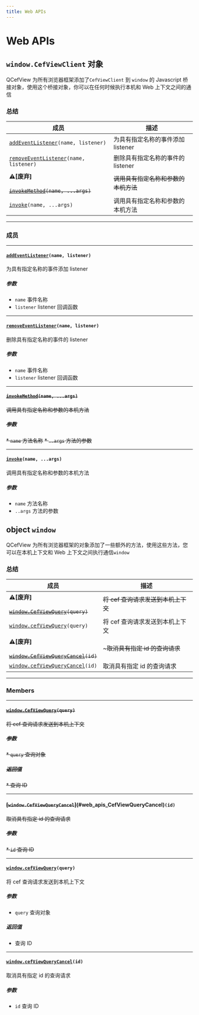 ```yaml
---
title: Web APIs
---
```


# Web APIs

## `window.CefViewClient` 对象
QCefView 为所有浏览器框架添加了`CefViewClient` 到 `window` 的 Javascript 桥接对象，使用这个桥接对象，你可以在任何时候执行本机和 Web 上下文之间的通信

### 总结
 成员                                                         | 描述                              
 ------------------------------------------------------------ | --------------------------------- 
 [`addEventListener`](#web_apis_addEventListener)`(name, listener)` | 为具有指定名称的事件添加 listener  
 [`removeEventListener`](#web_apis_removeEventListener)`(name, listener)` | 删除具有指定名称的事件的 listener  
**⚠[废弃]**<br></br>~~[`invokeMethod`](#web_apis_invokeMethod)`(name, ...args)`~~ | ~~调用具有指定名称和参数的本机方法~~  
 [`invoke`](#web_apis_invoke)`(name, ...args)`    | 调用具有指定名称和参数的本机方法  
---

### 成员

---
#### [`addEventListener`](#web_apis_addEventListener)`(name, listener)` <a class="anchor" id="web_apis_addEventListener"></a>

为具有指定名称的事件添加 listener

##### 参数
* `name` 事件名称
* `listener` listener 回调函数

---
#### [`removeEventListener`](#web_apis_removeEventListener)`(name, listener)` <a class="anchor" id="web_apis_removeEventListener"></a>

删除具有指定名称的事件的 listener

##### 参数
* `name` 事件名称
* `listener` listener 回调函数

---
#### ~~[`invokeMethod`](#web_apis_invokeMethod)`(name, ...args)`~~ <a class="anchor" id="web_apis_invokeMethod"></a>

~~调用具有指定名称和参数的本机方法~~

##### ~~参数~~
~~* `name` 方法名称~~
~~* `..args` 方法的参数~~

---
#### [`invoke`](#web_apis_invoke)`(name, ...args)` <a class="anchor" id="web_apis_invoke"></a>

调用具有指定名称和参数的本机方法

##### 参数
* `name` 方法名称
* `..args` 方法的参数


## object `window`
QCefView 为所有浏览器框架的对象添加了一些额外的方法，使用这些方法，您可以在本机上下文和 Web 上下文之间执行通信`window`

### 总结

 成员                                                         | 描述                            
 ------------------------------------------------------------ | ------------------------------- 
**⚠[废弃]**<br></br>~~[`window.CefViewQuery`](#web_apis_CefViewQuery)`(query)`~~ | ~~将 cef 查询请求发送到本机上下文~~   
 [`window.cefViewQuery`](#web_apis_cefViewQuery)`(query)` | 将 cef 查询请求发送到本机上下文  
**⚠[废弃]**<br></br>~~[`window.CefViewQueryCancel`](#web_apis_CefViewQueryCancel)`(id)`~~ | ~~~取消具有指定 id 的查询请求~~  
 [`window.cefViewQueryCancel`](#web_apis_cefViewQueryCancel)`(id)` | 取消具有指定 id 的查询请求  
---

### Members

---
#### ~~[`window.CefViewQuery`](#web_apis_CefViewQuery)`(query)`~~ <a class="anchor" id="web_apis_CefViewQuery"></a>

~~将 cef 查询请求发送到本机上下文~~

##### ~~参数~~
~~* `query` 查询对象~~

##### ~~返回值~~
~~* 查询 ID~~

---
#### ~~[`window.CefViewQueryCancel`]~~(#web_apis_CefViewQueryCancel)`(id)` <a class="anchor" id="web_apis_CefViewQueryCancel"></a>

~~取消具有指定 id 的查询请求~~

##### ~~参数~~
~~* `id` 查询 ID~~

---
#### [`window.cefViewQuery`](#web_apis_cefViewQuery)`(query)` <a class="anchor" id="web_apis_cefViewQuery"></a>

将 cef 查询请求发送到本机上下文

##### 参数
* `query` 查询对象

##### 返回值
* 查询 ID

---
#### [`window.cefViewQueryCancel`](#web_apis_cefViewQueryCancel)`(id)` <a class="anchor" id="web_apis_cefViewQueryCancel"></a>

取消具有指定 id 的查询请求

##### 参数
* `id` 查询 ID

